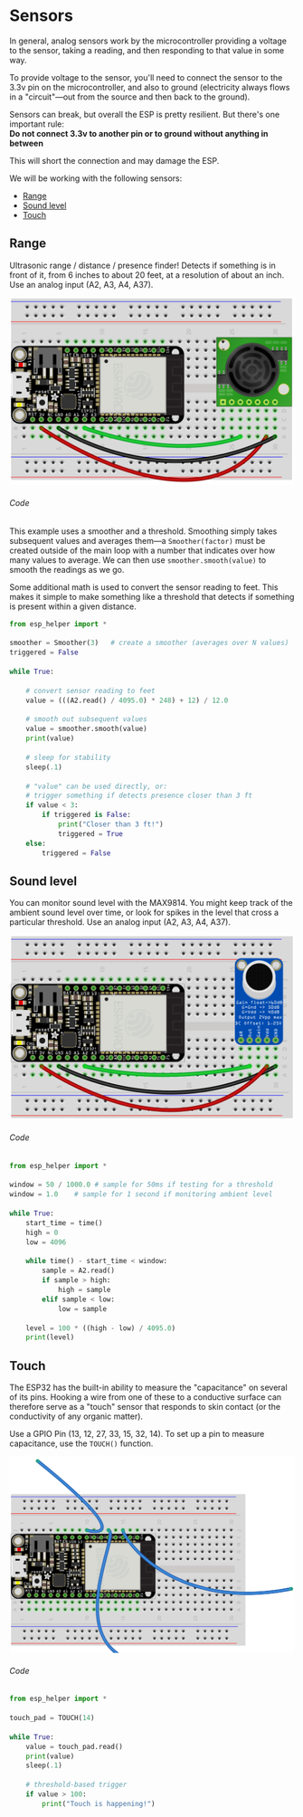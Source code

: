 # Sensors

In general, analog sensors work by the microcontroller providing a voltage to the sensor, taking a reading, and then responding to that value in some way.

To provide voltage to the sensor, you'll need to connect the sensor to the 3.3v pin on the microcontroller, and also to ground (electricity always flows in a "circuit"—out from the source and then back to the ground).

Sensors can break, but overall the ESP is pretty resilient. But there's one important rule:  
**Do not connect 3.3v to another pin or to ground without anything in between**

This will short the connection and may damage the ESP.

We will be working with the following sensors:

- [Range](#range)
- [Sound level](#sound)
- [Touch](#touch)


## <a name="range"></a> Range

Ultrasonic range / distance / presence finder! Detects if something is in front of it, from 6 inches to about 20 feet, at a resolution of about an inch. Use an analog input (A2, A3, A4, A37).

![](img/range.png)

###### Code

This example uses a smoother and a threshold. Smoothing simply takes subsequent values and averages them—a `Smoother(factor)` must be created outside of the main loop with a number that indicates over how many values to average. We can then use `smoother.smooth(value)` to smooth the readings as we go.

Some additional math is used to convert the sensor reading to feet. This makes it simple to make something like a threshold that detects if something is present within a given distance.


```py
from esp_helper import *

smoother = Smoother(3)   # create a smoother (averages over N values)
triggered = False

while True:

    # convert sensor reading to feet
    value = (((A2.read() / 4095.0) * 248) + 12) / 12.0

    # smooth out subsequent values
    value = smoother.smooth(value)
    print(value)    

    # sleep for stability
    sleep(.1)

    # "value" can be used directly, or:
    # trigger something if detects presence closer than 3 ft
    if value < 3:
        if triggered is False:
            print("Closer than 3 ft!")
            triggered = True
    else:
        triggered = False

```



## <a name="sound"></a> Sound level

You can monitor sound level with the MAX9814. You might keep track of the ambient sound level over time, or look for spikes in the level that cross a particular threshold. Use an analog input (A2, A3, A4, A37).

![](img/sound.png)

###### Code

```py
from esp_helper import *

window = 50 / 1000.0 # sample for 50ms if testing for a threshold
window = 1.0    # sample for 1 second if monitoring ambient level

while True:
    start_time = time()
    high = 0
    low = 4096

    while time() - start_time < window:
        sample = A2.read()
        if sample > high:
            high = sample
        elif sample < low:
            low = sample

    level = 100 * ((high - low) / 4095.0)
    print(level)
```



## <a name="touch"></a> Touch

The ESP32 has the built-in ability to measure the "capacitance" on several of its pins. Hooking a wire from one of these to a conductive surface can therefore serve as a "touch" sensor that responds to skin contact (or the conductivity of any organic matter).

Use a GPIO Pin (13, 12, 27, 33, 15, 32, 14). To set up a pin to measure capacitance, use the `TOUCH()` function.

![](img/touch.png)

###### Code
```py
from esp_helper import *

touch_pad = TOUCH(14)

while True:
    value = touch_pad.read()
    print(value)
    sleep(.1)

    # threshold-based trigger
    if value > 100:
        print("Touch is happening!")
```


